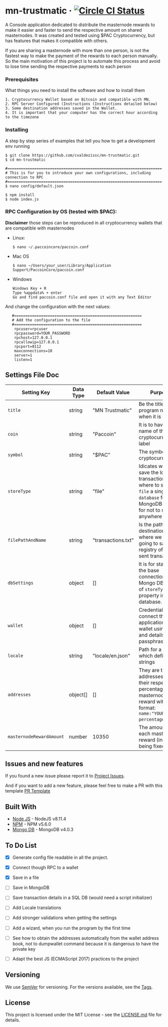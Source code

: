 # mn-trustmatic &middot;  [![Circle CI Status](https://circleci.com/gh/cvaldezissc/mn-trustmatic.svg?style=shield)](https://circleci.com/gh/cvaldezissc/mn-trustmatic)
A Console application dedicated to distribute the masternode rewards to make it easier and faster to send the respective amount on shared masternodes.
It was created and tested using $PAC Cryptocurrency, but has features that makes it compatible with others.

If you are sharing a masternode with more than one person, is not the fastest way to make the payment of the rewards to each person manually. So the main motivation of this project is to automate this process and avoid to lose time sending the respective payments to each person

### Prerequisites

What things you need to install the software and how to install them

```
1. Cryptocurrency Wallet based on Bitcoin and compatible with MN.
2. RPC Server Configured (Instructions (Instructions detailed below)
3. Some destination addresses saved in the Wallet.
4. It is important that your computer has the correct hour according to the timezone
```

### Installing

A step by step series of examples that tell you how to get a development env running

```
$ git clone https://github.com/cvaldezissc/mn-trustmatic.git
$ cd mn-trustmatic

#=====================================================================
# This is for you to introduce your own configurations, including connection to RPC
#=====================================================================
$ nano config/default.json

$ npm install
$ node index.js
```

### RPC Configuration by OS (tested with $PAC):
**Disclaimer** those steps can be reproduced in all cryptocurrency wallets that are compatible with masternodes
   
* Linux:

    ```
    $ nano ~/.paccoincore/paccoin.conf
    ```

* Mac OS
    ```
    $ nano ~/Users/your_user/Library/Application Support/PaccoinCore/paccoin.conf
    ```
    
* Windows

    ```
    Windows Key + R
    Type %appdata% + enter
    Go and find paccoin.conf file and open it with any Text Editor
    ```

And change the configuration with the next values:

    
       #=========================================================
       # Add the configuration to the file
       #=========================================================
        rpcuser=rpcuser
        rpcpassword=YOUR_PASSWORD
        rpchost=127.0.0.1
        rpcallowip=127.0.0.1
        rpcport=8112
        maxconnections=10
        server=1
        listen=1
    
    
## Settings File Doc

Setting Key | Data Type | Default Value | Purpose |
--- | --- | --- | --- | 
`title` | string | "MN Trustmatic" | Be the title of the program name, when it is started
`coin` | string | "Paccoin"  | It is to have the name of the of the cryptocurrency to label 
`symbol` | string | "$PAC"  | The symbol of the cryptocurrency 
`storeType` | string | "file"  | Idicates where to save the log of transactions, where to save it `file` a single file, `database` for a MongoDB or `none` for not to save anywhere
`filePathAndName` | string | "transactions.txt"  | Is the path of the destination file where we are going to save the registry of the sent transactions
`dbSettings` | object | []  | It is for stabilish the base connection to a Mongo DB in case of `storeType` property is set to database.
`wallet` | object | []  | Credentials to connect this application to a wallet using RPC and details of the passphrase
`locale` | string | "locale/en.json"  | Path for a file which defines the strings 
`addresses` | object[] | [] |  They are the addresses to send their respective percentage of the masternode reward with the format: `name:"YOUR_NAME", percentage: 15`.
`masternodeRewardAmount` | number | 10350 |  The amount of each masternode reward (in case of being fixed rate)



## Issues and new features

If you found a new issue please report it to [Project Issues](https://github.com/cvaldezissc/mn-trustmatic/issues/new). 

And if you want to add a new feature, please feel free to make a PR with this template [PR Template](https://github.com/cvaldezissc/mn-trustmatic/tree/master/docs/PR_TEMPLATE.md)




## Built With

* [Node JS](https://nodejs.org/download/release/v8.11.4/) - NodeJS v8.11.4
* [NPM](https://stackoverflow.com/a/44880273/6604217) - NPM v5.6.0
* [Mongo DB](https://docs.mongodb.com/manual/release-notes/4.0/?_ga=2.253379082.2041295965.1539547053-272326873.1539547053#download) - MongoDB v4.0.3



## To Do List
- [x] Generate config file readable in all the project.
- [x] Connect though RPC to a wallet
- [x] Save in a file
- [ ] Save in MongoDB
- [ ] Save transaction details in a SQL DB (would need a script initializer)
- [ ] Add Locale translations
- [ ] Add stronger validations when getting the settings
- [ ] Add a wizard, when you run the program by the first time
- [ ] See how to obtain the addresses automatically from the wallet address book, not to dumpwallet command because it is dangerous to have the private key
- [ ] Adapt the best JS (ECMAScript 2017) practices to the project


## Versioning

We use [SemVer](http://semver.org/) for versioning. For the versions available, see the [Tags](https://github.com/cvaldezissc/mn-trustmatic/tags). 


## License

This project is licensed under the MIT License - see the [LICENSE.md](LICENSE.md) file for details.